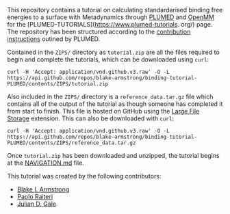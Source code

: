 This repository contains a tutorial on calculating standardarised binding free energies to a surface with Metadynamics through [PLUMED](https://www.plumed.org/) and [OpenMM](https://openmm.org/) for the [PLUMED-TUTORIALS](https://www.plumed-tutorials. org/) page. The repository has been structured according to the [contribution instructions](https://www.plumed-tutorials.org/contribute.html) outined by PLUMED. 

Contained in the `ZIPS/` directory as `tutorial.zip` are all the files required to begin and complete the tutorials, which can be downloaded using `curl`:

```
curl -H 'Accept: application/vnd.github.v3.raw' -O -L https://api.github.com/repos/blake-armstrong/binding-tutorial-PLUMED/contents/ZIPS/tutorial.zip
```

Also included in the `ZIPS/` directory is a `reference_data.tar.gz` file which contains all of the output of the tutorial as though someone has completed it from start to finish. This file is hosted on GitHub using the [Large File Storage](https://github.com/git-lfs/git-lfs) extension. This can also be downloaded with `curl`:

```
curl -H 'Accept: application/vnd.github.v3.raw' -O -L https://api.github.com/repos/blake-armstrong/binding-tutorial-PLUMED/contents/ZIPS/reference_data.tar.gz
```

Once `tutorial.zip` has been downloaded and unzipped, the tutorial begins at the [NAVIGATION.md](NAVIGATION.md) file.

This tutorial was created by the following contributors:
 - [Blake I. Armstrong](https://scholar.google.com.au/citations?hl=en&user=tSmIxswAAAAJ)
 - [Paolo Raiteri](https://scholar.google.com.au/citations?user=jCfhENwAAAAJ&hl=en)
 - [Julian D. Gale](https://scholar.google.com.au/citations?user=HJqJtDQAAAAJ&hl=en)